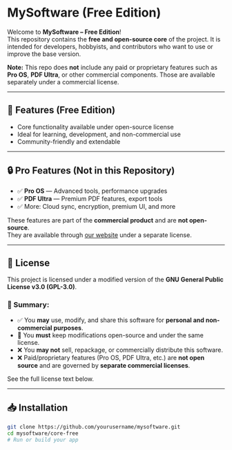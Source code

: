 # MySoftware (Free Edition)

Welcome to **MySoftware – Free Edition**!  
This repository contains the **free and open-source core** of the project. It is intended for developers, hobbyists, and contributors who want to use or improve the base version.

**Note:** This repo does **not** include any paid or proprietary features such as **Pro OS**, **PDF Ultra**, or other commercial components. Those are available separately under a commercial license.

---

## 🚀 Features (Free Edition)

- Core functionality available under open-source license
- Ideal for learning, development, and non-commercial use
- Community-friendly and extendable

---

## 🔒 Pro Features (Not in this Repository)

- ✅ **Pro OS** — Advanced tools, performance upgrades
- ✅ **PDF Ultra** — Premium PDF features, export tools
- ✅ More: Cloud sync, encryption, premium UI, and more

These features are part of the **commercial product** and are **not open-source**.  
They are available through [our website](https://yourwebsite.com) under a separate license.

---

## 📄 License

This project is licensed under a modified version of the **GNU General Public License v3.0 (GPL-3.0)**.

### 🔑 Summary:

- ✅ You **may** use, modify, and share this software for **personal and non-commercial purposes**.
- 🔄 You **must** keep modifications open-source and under the same license.
- ❌ You **may not** sell, repackage, or commercially distribute this software.
- ❌ Paid/proprietary features (Pro OS, PDF Ultra, etc.) are **not open source** and are governed by **separate commercial licenses**.

See the full license text below.

---

## 📥 Installation

```bash
git clone https://github.com/yourusername/mysoftware.git
cd mysoftware/core-free
# Run or build your app
